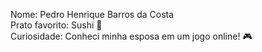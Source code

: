 Nome: Pedro Henrique Barros da Costa  
Prato favorito: Sushi :sushi:  
Curiosidade: Conheci minha esposa em um jogo online! :video_game:

